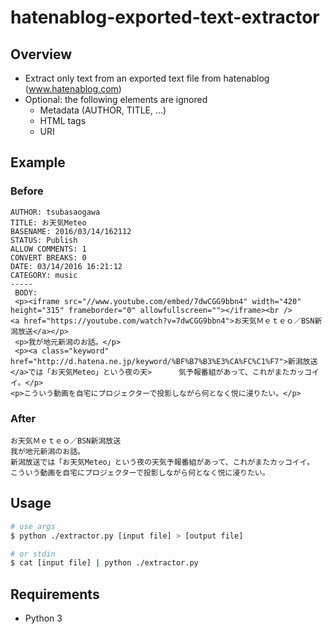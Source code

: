 # hatenablog-exported-text-extractor

## Overview

* Extract only text from an exported text file from hatenablog (www.hatenablog.com)
* Optional: the following elements are ignored
  * Metadata (AUTHOR, TITLE, ...)
  * HTML tags
  * URI

## Example

### Before

```
AUTHOR: tsubasaogawa
TITLE: お天気Meteo
BASENAME: 2016/03/14/162112
STATUS: Publish
ALLOW COMMENTS: 1
CONVERT BREAKS: 0
DATE: 03/14/2016 16:21:12
CATEGORY: music
-----
 BODY:
 <p><iframe src="//www.youtube.com/embed/7dwCGG9bbn4" width="420" height="315" frameborder="0" allowfullscreen=""></iframe><br />      <a href="https://youtube.com/watch?v=7dwCGG9bbn4">お天気Ｍｅｔｅｏ／BSN新潟放送</a></p>
 <p>我が地元新潟のお話。</p>
 <p><a class="keyword" href="http://d.hatena.ne.jp/keyword/%BF%B7%B3%E3%CA%FC%C1%F7">新潟放送</a>では「お天気Meteo」という夜の天>      気予報番組があって、これがまたカッコイイ。</p>
<p>こういう動画を自宅にプロジェクターで投影しながら何となく悦に浸りたい。</p>
 ```

### After

```
お天気Ｍｅｔｅｏ／BSN新潟放送
我が地元新潟のお話。
新潟放送では「お天気Meteo」という夜の天気予報番組があって、これがまたカッコイイ。
こういう動画を自宅にプロジェクターで投影しながら何となく悦に浸りたい。
```

## Usage

```bash
# use args
$ python ./extractor.py [input file] > [output file]

# or stdin
$ cat [input file] | python ./extractor.py
```

## Requirements

* Python 3
